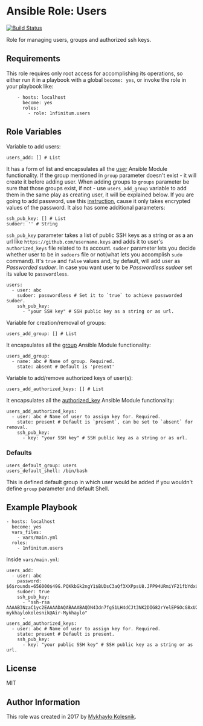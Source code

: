 Ansible Role: Users
=========
[![Build Status](https://travis-ci.org/1nfinitum/ansible-ssh-users.svg?branch=master)](https://travis-ci.org/1nfinitum/ansible-ssh-users)

Role for managing users, groups and authorized ssh keys.

Requirements
------------
This role requires only root access for accomplishing its operations, so either run it in a playbook with a global `become: yes`, or invoke the role in your playbook like:
```
    - hosts: localhost
      become: yes
      roles:
        - role: 1nfinitum.users
```
Role Variables
--------------
Variable to add users:
```
users_add: [] # List
```
It has a form of list and encapsulates all the [user](http://docs.ansible.com/ansible/user_module.html) Ansible Module functionality. If the group mentioned in `group` parameter doesn't exist - it will create it before adding user. When adding groups to `groups` parameter be sure that those groups exist, if not - use `users_add_group` variable to add them in the same play as creating user, it will be explained below.
If you are going to add password, use this [instruction](http://docs.ansible.com/ansible/faq.html#how-do-i-generate-crypted-passwords-for-the-user-module), cause it only takes encrypted values of the password. It also has some additional parameters:
```
ssh_pub_key: [] # List
sudoer: '' # String
```
`ssh_pub_key` parameter takes a list of public SSH keys as a string or as a an url like `https://github.com/username.keys` and adds it to user's `authorized_keys` file related to its account.
`sudoer` parameter lets you decide whether user to be in `sudoers` file or not(what lets you accomplish `sudo` command). It's `true` and `false` values and, by default, will add user as *Passworded sudoer*. In case you want user to be *Passwordless sudoer* set its value to `passwordless`.
```
users:
  - user: abc
    sudoer: passwordless # Set it to `true` to achieve passworded sudoer.
    ssh_pub_key:
      - "your SSH key" # SSH public key as a string or as url.
```
Variable for creation/removal of groups:
```
users_add_group: [] # List
```
It encapsulates all the [group](http://docs.ansible.com/ansible/group_module.html) Ansible Module functionality:
```
users_add_group:
  - name: abc # Name of group. Required.
    state: absent # Default is 'present'
```
Variable to add/remove authorized keys of user(s):
```
users_add_authorized_keys: [] # List
```
It encapsulates all the [authorized_key](http://docs.ansible.com/ansible/authorized_key_module.html) Ansible Module functionality:
```
users_add_authorized_keys:
  - user: abc # Name of user to assign key for. Required.
    state: present # Default is `present`, can be set to `absent` for removal.
    ssh_pub_key:
      - key: "your SSH key" # SSH public key as a string or as url.
```
### Defaults
```
users_default_group: users 
users_default_shell: /bin/bash
```
This is defined default group in which user would be added if you wouldn't define `group` parameter and default Shell.

Example Playbook
----------------
```
- hosts: localhost
  become: yes
  vars_files:
    - vars/main.yml
  roles:
    - 1nfinitum.users
```
Inside `vars/main.yml`:
```
users_add:
  - user: abc
    password: $6$rounds=656000$49G.PQKkbGk2ngY1$BUDsC3aQf3XXPpsU8.JPP94URmiYF21fbYdxU/K8G0iJstvc3EEVmrFW5K51b7q4J.qgliRV16O5tpMSjuXhY1
    sudoer: true
    ssh_pub_key:
      - "ssh-rsa AAAAB3NzaC1yc2EAAAADAQABAAABAQDN43dn7fgS1LH4dCJt3NK2DIG82rYelEPGOcG8xU2WkRL9LjCZb42JIi1fSbvHPIgZXxWc2w01h2fYVBwyHXDU+7mLNMc3ZpcKCVW3hoAb7AVA/WwaBgrtBLmuU1M2eM+d//ih5kDnAS58ZmcUg8JYxvqc4tJyFQh969lGQ+UQab/BPVvoAP9ntPSk89qOYrm04l1uIxVayQT+taYXG37akp4nAaGsGF4Si/kRVzhjAgP/VuJvq4y3STUIIi4pmjhSQX4fyULQNY58aaYW4AXoGFb2S6xKX4oxCRuyhFaJdPtNCTGGyYTISkrevpSWlZSbdYOxijLZTaFNg7h+ngIV mykhaylokolesnik@Air-Mykhaylo"
      -
users_add_authorized_keys:
  - user: abc # Name of user to assign key for. Required.
    state: present # Default is present.
    ssh_pub_key:
      - key: "your public SSH key" # SSH public key as a string or as url.
```
License
-------

MIT

Author Information
------------------

This role was created in 2017 by [Mykhaylo Kolesnik](http://github.com/1nfinitum).
